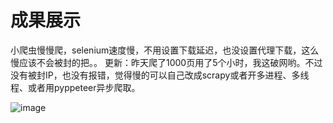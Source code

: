 成果展示
========

小爬虫慢慢爬，selenium速度慢，不用设置下载延迟，也没设置代理下载，这么慢应该不会被封的把。。
更新：昨天爬了1000页用了5个小时，我这破网哟。不过没有被封IP，也没有报错，觉得慢的可以自己改成scrapy或者开多进程、多线程、或者用pyppeteer异步爬取。

![image](https://github.com/xzh0723/Toutiao/blob/master/view.png)
